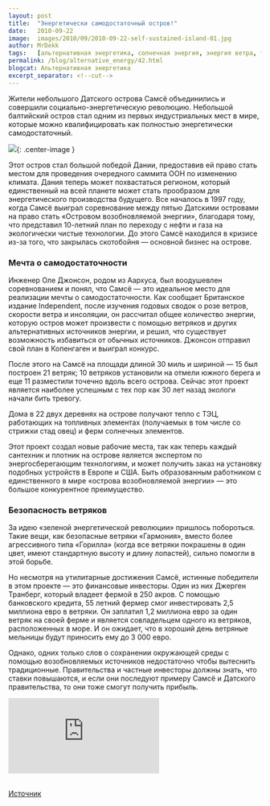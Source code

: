 ```yaml
---
layout: post
title:  "Энергетически самодостаточный остров!"
date:   2010-09-22
image:  images/2010/09/2010-09-22-self-sustained-island-01.jpg
author: MrDekk
tags:   [альтернативная энергетика, солнечная энергия, энергия ветра, топливные гранулы]
permalink: /blog/alternative_energy/42.html
blogcat: Альтернативная энергетика
excerpt_separator: <!--cut-->
---
```


Жители небольшого Датского острова Самсё объединились и совершили социально-энергетическую революцию. Небольшой балтийский остров стал одним из первых индустриальных мест в мире, которые можно квалифицировать как полностью энергетически самодостаточный.

<!--cut-->

![]({{site.baseurl}}/images/2010/09/2010-09-22-self-sustained-island-02.png){: .center-image }

Этот остров стал большой победой Дании, предоставив ей право стать местом для проведения очередного саммита ООН по изменению климата. Дания теперь может похвастаться регионом, который единственный на всей планете может стать прообразом для энергетического производства будущего. Все началось в 1997 году, когда Самсё выиграл соревнование между пятью Датскими островами на право стать «Островом возобновляемой энергии», благодаря тому, что представил 10-летний план по переходу с нефти и газа на экологически чистые технологии. До этого Самсё находился в кризисе из-за того, что закрылась скотобойня — основной бизнес на острове.

### Мечта о самодостаточности

Инженер Оле Джонсон, родом из Аархуса, был воодушевлен соревнованием и понял, что Самсё — это идеальное место для реализации мечты о самодостаточности. Как сообщает Британское издание Independent, после изучения годовых сводок о розе ветров, скорости ветра и инсоляции, он рассчитал общее количество энергии, которую остров может произвести с помощью ветряков и других альтернативных источников энергии, и решил, что существует возможность избавиться от обычных источников. Джонсон отправил свой план в Копенгаген и выиграл конкурс.

После этого на Самсё на площади длиной 30 миль и шириной — 15 был построен 21 ветряк; 10 ветряков установили на отмели южного берега и еще 11 разместили точечно вдоль всего острова. Сейчас этот проект является наиболее успешным с тех пор как 30 лет назад экологи начали бить тревогу. 

Дома в 22 двух деревнях на острове получают тепло с ТЭЦ, работающих на топливных элементах (получаемых в том числе со стрижки стад овец) и ферм солнечных элементов.

Этот проект создал новые рабочие места, так как теперь каждый сантехник и плотник на острове является экспертом по энергосберегающим технологиям, и может получить заказ на установку подобных устройств в Европе и США. Быть образованным работником с единственного в мире «острова возобновляемой энергии» — это большое конкурентное преимущество.

### Безопасность ветряков

За идею «зеленой энергетической революции» пришлось побороться. Такие вещи, как безопасные ветряки «Гармония», вместо более агрессивного типа «Горилла» (когда все ветряки покрашены в один цвет, имеют стандартную высоту и длину лопастей), сильно помогли в этой борьбе.

Но несмотря на утилитарные достижения Самсё, истинные победители в этом проекте — это финансовые инвесторы. Один из них Джерген Транберг, который владеет фермой в 250 акров. С помощью банковского кредита, 55 летний фермер смог инвестировать 2,5 миллиона евро в ветряки. Он заплатил 1,2 миллиона евро за один ветряк на своей ферме и является совладельцем одного из ветряков, расположенных в море. И он ожидает, что в хороший день ветряные мельницы будут приносить ему до 3 000 евро.

Однако, одних только слов о сохранении окружающей среды с помощью возобновляемых источников недостаточно чтобы вытеснить традиционные. Правительства и частные инвесторы должны знать, что ставки повышаются, и если они последуют примеру Самсё и Датского правительства, то они тоже смогут получить прибыль.

<iframe src="https://www.youtube.com/embed/baeGMF-z0fM" frameborder="0" allowfullscreen></iframe><br /><br />

[Источник](http://www.ngpowereu.com/news/samso-energy-self-sufficient/)